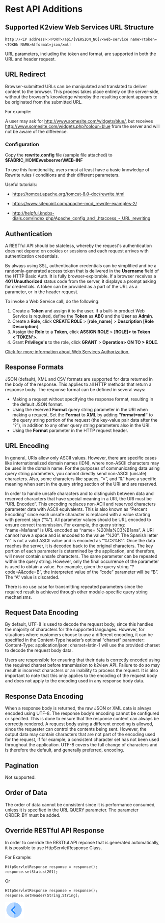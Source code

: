 # Rest API Additions

## Supported K2view Web Services URL Structure
<p><code>http://&lt;IP address&gt;:&lt;PORT&gt;/api/[VERSION_NO]/&lt;web-service name&gt;?token=&lt;TOKEN NAME&gt;&amp;[format=json/xml]</p></code>

URL parameters, including the token and format, are supported in both the URL and header request.

## URL Redirect

Browser-submitted URLs can be manipulated and translated to deliver content to the browser. This process takes place entirely on the server-side, without the browser's knowledge whereby the resulting content appears to be originated from the submitted URL.

For example:

A user may ask for http://www.somesite.com/widgets/blue/, but receives http://www.somesite.com/widgets.php?colour=blue from the server and will not be aware of the difference.

### Configuration

Copy the **rewrite.config** file (sample file attached) to **$FABRIC_HOME\webserver\WEB-INF**

To use this functionality, users must at least have a basic knowledge of Rewrite rules / conditions and their different parameters. 

Useful tutorials: 

- https://tomcat.apache.org/tomcat-8.0-doc/rewrite.html

- https://www.sitepoint.com/apache-mod_rewrite-examples-2/

- http://helpful.knobs-dials.com/index.php/Apache_config_and_.htaccess_-_URL_rewriting

## Authentication

A RESTful API should be stateless, whereby the request's authentication does not depend on cookies or sessions and each request arrives with authentication credentials.

By always using SSL, authentication credentials can be simplified and be a randomly-generated access token that is delivered in the **Username** field of the HTTP Basic Auth. It is fully browser-explorable. If a browser receives a **401 Unauthorized** status code from the server, it displays a prompt asking for credentials. A
token can be provided as a part of the URL as a parameter, or in the header request.

To invoke a Web Service call, do the following:

1. Create a **Token** and assign it to the user. If a built-in product Web Service is required, define the **Token** as **ABC** and the **User** as **Admin**.
2. Create a **Role**, click **CREATE ROLE** > [**role_name**] > **Description** [**Role Description**].
3. Assign the **Role** to a **Token**, click **ASSIGN ROLE** > [**ROLE]> to Token <'TOKEN'>**.
4. Grant **Privilege's** to the role, click **GRANT** > **Operation> ON <RESOURCE> TO > ROLE**.

[Click for more information about Web Services Authorization.](/articles/17_fabric_credentials/02_fabric_credentials_commands.md#web-services-authorization)

## Response Formats 

JSON (default), XML and CSV formats are supported for data returned in the body of the response. This applies to all HTTP methods that return a response body. The response format can be defined in several ways: 
- Making a request without specifying the response format, resulting in the default JSON format. 
- Using the reserved **Format** query string parameter in the URI when making a request. Set the **Format** to **XML** by adding **“format=xml”** to the query string portion of the request (the key-value pair data after the “?”), in addition to any other query string parameters also in the URI.
- Using the **Format** parameter in the HTTP request header.

## URL Encoding

In general, URIs allow only ASCII values. However, there are specific cases like internationalized domain names (IDN), where non-ASCII characters may be used in the domain name. For the purposes of communicating data using query string parameters, you cannot directly send non-ASCII (unsafe) characters. Also, some characters like spaces, “=”, and “&” have a specific meaning when sent in the query string section of the URI and are reserved. 

In order to handle unsafe characters and to distinguish between data and reserved characters that have special meaning in a URI, the URI must be “URL Encoded”. This encoding replaces non-ACII and reserved characters parameter data with ASCII equivalents. This is also known as “Percent Encoding” since each unsafe character is replaced with a value starting with percent sign (“%”).
All parameter values should be URL encoded to ensure correct transmission. For example, the query string: “name=Mañana” is URL encoded as “name= %20Ma%C3%B1ana”. 
A URI cannot have a space and is encoded to the value “%20”. 
The Spanish letter “ñ” is not a valid ASCII value and is encoded as “%C3%B1”. 
Once the data reaches the server, it is decoded back to the original characters. The key portion of each parameter is determined by the application, and therefore, will never contain unsafe characters. 
The same parameter can be repeated within the query string. However, only the final occurrence of the parameter is used to obtain a value. For example, given the query string “?code=A&code=B”, the interpreted value of the “code” parameter will be “B”. The “A” value is discarded. 

There is no use case for transmitting repeated parameters since the required result is achieved through other module-specific query string mechanisms.

## Request Data Encoding

By default, UTF-8 is used to decode the request body, since this handles the majority of characters for the supported languages. However, for situations where customers choose to use a different encoding, it can be specified in the Content-Type header’s optional “charset” parameter: Content-Type: application/json; charset=latin-1 will use the provided charset to decode the request body data. 

Users are responsible for ensuring that their data is correctly encoded using the required charset before transmission to k2view API. Failure to do so may result in incorrect characters or an inability to process the request. It is also important to note that this only applies to the encoding of the request body and does not apply to the encoding used in any response body data.

## Response Data Encoding 

When a response body is returned, the raw JSON or XML data is always encoded using UTF-8. The response body’s encoding cannot be configured or specifed. This is done to ensure that the response content can always be correctly rendered. A request body using a different encoding is allowed, since the requester can control the contents being sent. However, the output data may contain characters that are not  part of the encoding used for the request, if for example, a consistent character set has not been used throughout the application. UTF-8 covers the full change of characters and is therefore the default, and generally preferred, encoding.

## Pagination

Not supported.

## Order of Data

The order of data cannot be consistent since it is performance consumed, unless it is specified in the URL QUERY parameter. The parameter ORDER_BY must be added.

## Override RESTful API Response

In order to override the RESTful API reponse that is generated automatically, it is possible to use HttpServletResponse Class.

For Example:

```
HttpServletResponse response = response();
response.setStatus(201);
```
Or
```
HttpServletResponse response = response();
response.setHeader(String,String);

```
[![Previous](/articles/images/Previous.png)](/articles/15_web_services_and_graphit/15_Supported_Verbs_Delete.md)


